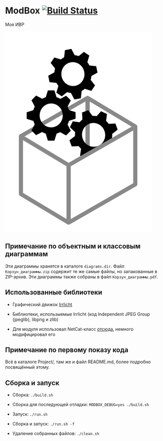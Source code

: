 # ModBox [![Build Status](https://travis-ci.com/kodo-pp/ModBox.svg?branch=master)](https://travis-ci.com/kodo-pp/ModBox)

Моя ИВР

![ModBox](/github/images/logo.png)

## Примечание по объектным и классовым диаграммам
Эти диаграммы хранятся в каталоге `diagrams.dir`. Файл `Корзун_диаграммы.zip` содержит те же самые файлы, но запакованные в ZIP-архив. Эти диаграммы также собраны в файл `Корзун_диаграммы.pdf`.

## Использованные библиотеки
- Графический движок [Irrlicht](https://sourceforge.net/projects/irrlicht)

- Библиотеки, использыемые Irrlicht (код Independent JPEG Group (jpeglib), libpng и zlib)

- Для модуля использовал NetCat-класс [отсюда](https://gist.github.com/leonjza/f35a7252babdf77c8421), немного модифицировал его

## Примечание по первому показу кода
Всё в каталоге Project/, там же и файл
README.md, более подробно посвящённый
этому.

## Сборка и запуск
- Сборка: `./build.sh`

- Сборка для последующей отладки: `MODBOX_DEBUG=yes ./build.sh`

- Запуск: `./run.sh`

- Сборка и запуск: `./run.sh -f`

- Удаление собранных файлов: `./clean.sh`
